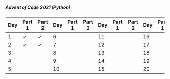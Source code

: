 ##### Advent of Code 2021 (Python)
| Day | Part 1 | Part 2 | Day | Part 1 | Part 2 | Day | Part 1 | Part 2 | Day | Part 1 | Part 2 | Day | Part 1 | Part 2 |
|-----|--------|--------|-----|--------|--------|-----|--------|--------|-----|--------|--------|-----|--------|--------|
|    1| ✓ | ✓ |    6|   |   |   11|   |   |   16|   |   |   21|   |   |
|    2| ✓ | ✓ |    7|   |   |   12|   |   |   17|   |   |   22|   |   |
|    3|   |   |    8|   |   |   13|   |   |   18|   |   |   23|   |   |
|    4|   |   |    9|   |   |   14|   |   |   19|   |   |   24|   |   |
|    5|   |   |   10|   |   |   15|   |   |   20|   |   |   25|   |   |
